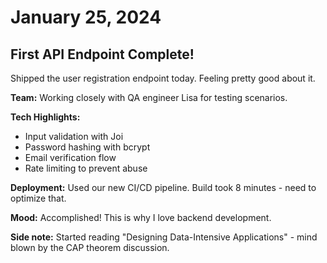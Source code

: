 # January 25, 2024

## First API Endpoint Complete!

Shipped the user registration endpoint today. Feeling pretty good about it.

**Team:** Working closely with QA engineer Lisa for testing scenarios.

**Tech Highlights:**
- Input validation with Joi
- Password hashing with bcrypt
- Email verification flow
- Rate limiting to prevent abuse

**Deployment:** Used our new CI/CD pipeline. Build took 8 minutes - need to optimize that.

**Mood:** Accomplished! This is why I love backend development.

**Side note:** Started reading "Designing Data-Intensive Applications" - mind blown by the CAP theorem discussion.
